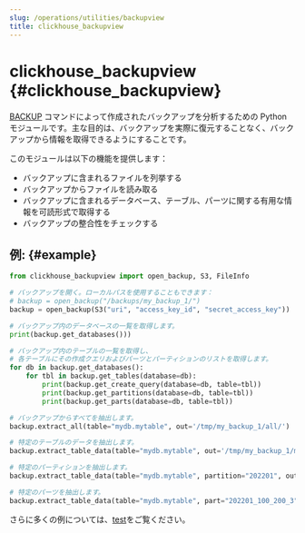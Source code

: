 ```yaml
---
slug: /operations/utilities/backupview
title: clickhouse_backupview
---
```


# clickhouse_backupview {#clickhouse_backupview}

[BACKUP](/operations/backup) コマンドによって作成されたバックアップを分析するための Python モジュールです。主な目的は、バックアップを実際に復元することなく、バックアップから情報を取得できるようにすることです。

このモジュールは以下の機能を提供します：
- バックアップに含まれるファイルを列挙する
- バックアップからファイルを読み取る
- バックアップに含まれるデータベース、テーブル、パーツに関する有用な情報を可読形式で取得する
- バックアップの整合性をチェックする

## 例: {#example}

```python
from clickhouse_backupview import open_backup, S3, FileInfo

# バックアップを開く。ローカルパスを使用することもできます：
# backup = open_backup("/backups/my_backup_1/")
backup = open_backup(S3("uri", "access_key_id", "secret_access_key"))

# バックアップ内のデータベースの一覧を取得します。
print(backup.get_databases()))

# バックアップ内のテーブルの一覧を取得し、
# 各テーブルにその作成クエリおよびパーツとパーティションのリストを取得します。
for db in backup.get_databases():
    for tbl in backup.get_tables(database=db):
        print(backup.get_create_query(database=db, table=tbl))
        print(backup.get_partitions(database=db, table=tbl))
        print(backup.get_parts(database=db, table=tbl))

# バックアップからすべてを抽出します。
backup.extract_all(table="mydb.mytable", out='/tmp/my_backup_1/all/')

# 特定のテーブルのデータを抽出します。
backup.extract_table_data(table="mydb.mytable", out='/tmp/my_backup_1/mytable/')

# 特定のパーティションを抽出します。
backup.extract_table_data(table="mydb.mytable", partition="202201", out='/tmp/my_backup_1/202201/')

# 特定のパーツを抽出します。
backup.extract_table_data(table="mydb.mytable", part="202201_100_200_3", out='/tmp/my_backup_1/202201_100_200_3/')
```

さらに多くの例については、[test](https://github.com/ClickHouse/ClickHouse/blob/master/utils/backupview/test/test.py)をご覧ください。
